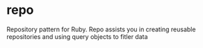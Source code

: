 repo
====

Repository pattern for Ruby. Repo assists you in creating reusable repositories and using query objects to fitler data
